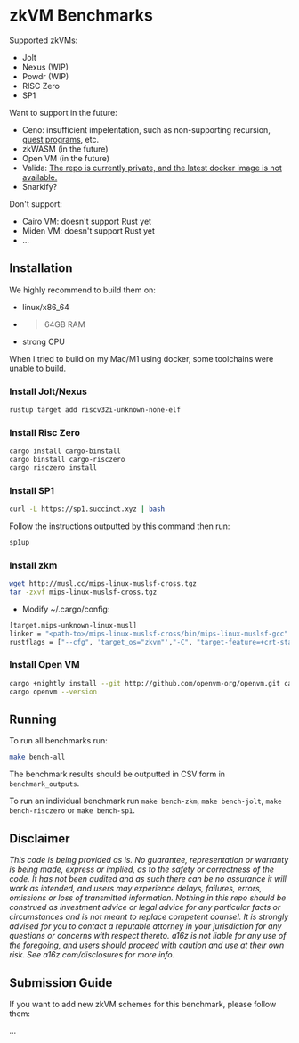 # zkVM Benchmarks

Supported zkVMs:

- Jolt
- Nexus (WIP)
- Powdr (WIP)
- RISC Zero
- SP1

Want to support in the future:

- Ceno: insufficient impelentation, such as non-supporting recursion, [guest programs](https://github.com/orgs/scroll-tech/projects/20), etc.
- zkWASM (in the future)
- Open VM (in the future)
- Valida: [The repo is currently private, and the latest docker image is not available.](https://github.com/lita-xyz/valida-releases)
- Snarkify?

Don't support:

- Cairo VM: doesn't support Rust yet
- Miden VM: doesn't support Rust yet
- ...

## Installation

We highly recommend to build them on:
- linux/x86_64
- >64GB RAM
- strong CPU

When I tried to build on my Mac/M1 using docker, some toolchains were unable to build.

### Install Jolt/Nexus

```bash
rustup target add riscv32i-unknown-none-elf
```

### Install Risc Zero

```bash
cargo install cargo-binstall
cargo binstall cargo-risczero
cargo risczero install
```

### Install SP1

```bash
curl -L https://sp1.succinct.xyz | bash
```

Follow the instructions outputted by this command then run:

```bash
sp1up
```

### Install zkm

```bash
wget http://musl.cc/mips-linux-muslsf-cross.tgz
tar -zxvf mips-linux-muslsf-cross.tgz
```

- Modify ~/.cargo/config:

```bash
[target.mips-unknown-linux-musl]
linker = "<path-to>/mips-linux-muslsf-cross/bin/mips-linux-muslsf-gcc"
rustflags = ["--cfg", 'target_os="zkvm"',"-C", "target-feature=+crt-static", "-C", "link-arg=-g"]
```

### Install Open VM

```bash
cargo +nightly install --git http://github.com/openvm-org/openvm.git cargo-openvm
cargo openvm --version
```

## Running

To run all benchmarks run:

```bash
make bench-all
```

The benchmark results should be outputted in CSV form in `benchmark_outputs`.

To run an individual benchmark run `make bench-zkm`, `make bench-jolt`, `make bench-risczero` or `make bench-sp1`.

## Disclaimer

_This code is being provided as is. No guarantee, representation or warranty is being made, express or implied, as to the safety or correctness of the code. It has not been audited and as such there can be no assurance it will work as intended, and users may experience delays, failures, errors, omissions or loss of transmitted information. Nothing in this repo should be construed as investment advice or legal advice for any particular facts or circumstances and is not meant to replace competent counsel. It is strongly advised for you to contact a reputable attorney in your jurisdiction for any questions or concerns with respect thereto. a16z is not liable for any use of the foregoing, and users should proceed with caution and use at their own risk. See a16z.com/disclosures for more info._

## Submission Guide

If you want to add new zkVM schemes for this benchmark, please follow them:

...